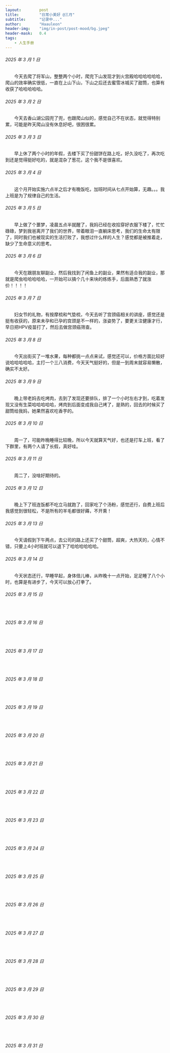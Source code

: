 ```yaml
---
layout:        post
title:         "日常小美好 @三月"
subtitle:      "记录中..."
author:        "Haauleon"
header-img:    "img/in-post/post-mood/bg.jpeg"
header-mask:   0.4
tags:
    - 人生手册
---
```


###### 2025 年 3 月 1 日
&emsp;&emsp;今天去爬了将军山，整整两个小时，爬完下山发现才到火宫殿哈哈哈哈哈哈，爬山的效率确实很低，一直在上山下山，下山之后还去蜜雪冰城买了甜筒，也算有收获了哈哈哈哈哈。

###### 2025 年 3 月 2 日
&emsp;&emsp;今天去香山湖公园兜了兜，也跟爬山似的，感觉自己不在状态，就觉得特别累，可能是昨天爬山没有休息好吧，很困很累。

###### 2025 年 3 月 3 日
&emsp;&emsp;早上休了两个小时的年假，去楼下买了份甜饼在路上吃，好久没吃了，再次吃到还是觉得挺好吃的，就是混杂了葱花，这个我不是很喜欢。

###### 2025 年 3 月 4 日
&emsp;&emsp;这个月开始实施六点半之后才有晚饭吃，加班时间从七点开始算，无趣。。。我上班是为了规律自己的生活。

###### 2025 年 3 月 5 日
&emsp;&emsp;早上做了个噩梦，凌晨五点半就醒了，我妈已经在收拾穿好衣服下楼了，忙忙碌碌，梦到我爸离开了我们的世界，带着眼泪一直躺床思考，我们的生命太有限了，同时我们也被现实的生活打败了，我想过什么样的人生？感觉都是被推着走，缺少了生命意义的思考。

###### 2025 年 3 月 6 日
&emsp;&emsp;今天在跟朋友聊副业，然后我找到了闲鱼上的副业，果然有适合我的副业，那就是爬虫哈哈哈哈哈，一开始可以搞个几十来块的练练手，后面熟悉了就涨价！！！！

###### 2025 年 3 月 7 日
&emsp;&emsp;妇女节的礼物，有按摩梳和气垫梳，今天去听了宫颈癌相关的讲座，感觉还是挺有收获的，原来未孕和已孕的宫颈是不一样的，涨姿势了，要更关注健康才行，早日把HPV疫苗打了，然后去做宫颈癌筛查。

###### 2025 年 3 月 8 日
&emsp;&emsp;今天出街买了一堆水果，每种都挑一点点来试，感觉还可以，价格方面比较好说哈哈哈哈哈，主打一个三八消费，今天天气挺好的，但是一到周末就容易懒散，确实不太好。

###### 2025 年 3 月 9 日
&emsp;&emsp;晚上带老妈去吃烤肉，去到了发现还要排队，排了一个小时左右才到，吃着发现又没有生菜哈哈哈哈哈，烤肉到后面变成我自己烤了，是熟的，回去的时候买了甜筒给我妈，她果然喜欢吃香芋的。

###### 2025 年 3 月 10 日
&emsp;&emsp;周一了，可能昨晚睡得比较晚，所以今天就算天气好，也还是打车上班，看了下群里，有两个人请了长假，真好哇。

###### 2025 年 3 月 11 日
&emsp;&emsp;周二了，没啥好期待的。

###### 2025 年 3 月 12 日
&emsp;&emsp;晚上下了班连饭都不吃立马就跑了，回家吃了个汤粉，感觉还行，自费上班后我感觉到很轻松，不是所有的羊毛都很好薅，不开熏！

###### 2025 年 3 月 13 日
&emsp;&emsp;今天请假到下午两点，去公司的路上还买了个甜筒，超爽，大热天的，心情不错，只要上4小时班就可以退下了哈哈哈哈哈哈。

###### 2025 年 3 月 14 日
&emsp;&emsp;今天状态还行，早睡早起，身体倍儿棒，从昨晚十一点开始，足足睡了八个小时，也算是有进步了，今天可以放心打拳了。

###### 2025 年 3 月 15 日
&emsp;&emsp;

###### 2025 年 3 月 16 日
&emsp;&emsp;

###### 2025 年 3 月 17 日
&emsp;&emsp;

###### 2025 年 3 月 18 日
&emsp;&emsp;

###### 2025 年 3 月 19 日
&emsp;&emsp;

###### 2025 年 3 月 20 日
&emsp;&emsp;

###### 2025 年 3 月 21 日
&emsp;&emsp;

###### 2025 年 3 月 22 日
&emsp;&emsp;

###### 2025 年 3 月 23 日
&emsp;&emsp;

###### 2025 年 3 月 24 日
&emsp;&emsp;

###### 2025 年 3 月 25 日
&emsp;&emsp;

###### 2025 年 3 月 26 日
&emsp;&emsp;

###### 2025 年 3 月 27 日
&emsp;&emsp;

###### 2025 年 3 月 28 日
&emsp;&emsp;

###### 2025 年 3 月 29 日
&emsp;&emsp;

###### 2025 年 3 月 30 日
&emsp;&emsp;

###### 2025 年 3 月 31 日
&emsp;&emsp;
